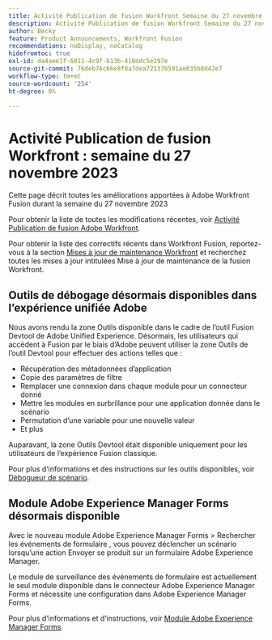 ```yaml
---
title: Activité Publication de fusion Workfront Semaine du 27 novembre 2023
description: Activité Publication de fusion Workfront Semaine du 27 novembre 2023
author: Becky
feature: Product Announcements, Workfront Fusion
recommendations: noDisplay, noCatalog
hidefromtoc: true
exl-id: da4aee1f-6011-4c9f-b13b-410ddc5e197e
source-git-commit: 76deb76c66e8f8a7dea721378591ae035b8d42e7
workflow-type: tm+mt
source-wordcount: '254'
ht-degree: 0%

---
```


# Activité Publication de fusion Workfront : semaine du 27 novembre 2023

Cette page décrit toutes les améliorations apportées à Adobe Workfront Fusion durant la semaine du 27 novembre 2023

Pour obtenir la liste de toutes les modifications récentes, voir [Activité Publication de fusion Adobe Workfront](../../../product-announcements/product-releases/fusion-release-activity/fusion-release-activity.md).

Pour obtenir la liste des correctifs récents dans Workfront Fusion, reportez-vous à la section [Mises à jour de maintenance Workfront](https://experienceleague.adobe.com/docs/workfront-known-issues/releases/current-updates.html) et recherchez toutes les mises à jour intitulées Mise à jour de maintenance de la fusion Workfront.

## Outils de débogage désormais disponibles dans l’expérience unifiée Adobe

Nous avons rendu la zone Outils disponible dans le cadre de l’outil Fusion Devtool de Adobe Unified Experience. Désormais, les utilisateurs qui accèdent à Fusion par le biais d’Adobe peuvent utiliser la zone Outils de l’outil Devtool pour effectuer des actions telles que :

* Récupération des métadonnées d’application
* Copie des paramètres de filtre
* Remplacer une connexion dans chaque module pour un connecteur donné
* Mettre les modules en surbrillance pour une application donnée dans le scénario
* Permutation d’une variable pour une nouvelle valeur
* Et plus

Auparavant, la zone Outils Devtool était disponible uniquement pour les utilisateurs de l’expérience Fusion classique.

Pour plus d’informations et des instructions sur les outils disponibles, voir [Débogueur de scénario](/help/quicksilver/workfront-fusion/scenarios/debug-scenarios-with-dev-tool.md#tools).

## Module Adobe Experience Manager Forms désormais disponible

Avec le nouveau module Adobe Experience Manager Forms > Rechercher les événements de formulaire , vous pouvez déclencher un scénario lorsqu’une action Envoyer se produit sur un formulaire Adobe Experience Manager.

Le module de surveillance des événements de formulaire est actuellement le seul module disponible dans le connecteur Adobe Experience Manager Forms et nécessite une configuration dans Adobe Experience Manager Forms.

Pour plus d’informations et d’instructions, voir [Module Adobe Experience Manager Forms](/help/quicksilver/workfront-fusion/apps-and-their-modules/aem-forms-modules.md).
